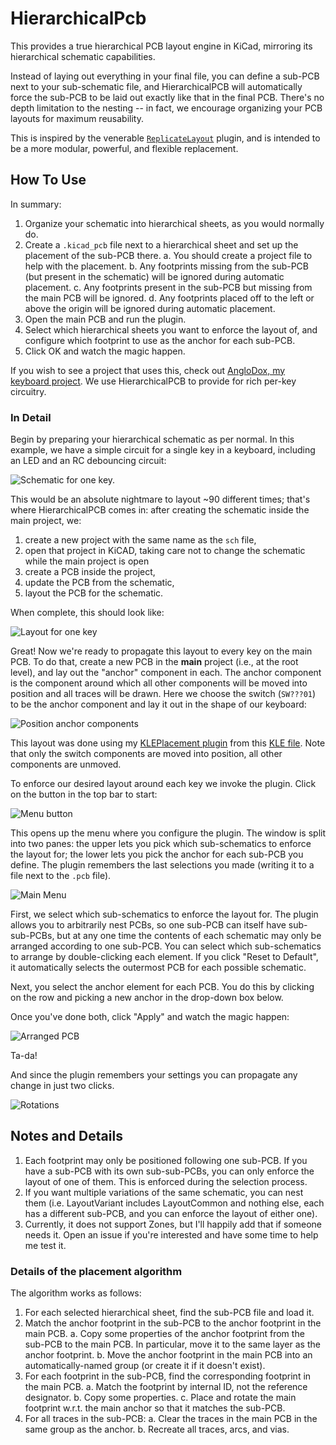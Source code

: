 # HierarchicalPcb

This provides a true hierarchical PCB layout engine in KiCad, mirroring its hierarchical schematic capabilities.

Instead of laying out everything in your final file, you can define a sub-PCB next to your sub-schematic file, and HierarchicalPCB will automatically force the sub-PCB to be laid out exactly like that in the final PCB. There's no depth limitation to the nesting -- in fact, we encourage organizing your PCB layouts for maximum reusability.

This is inspired by the venerable [`ReplicateLayout`](https://github.com/MitjaNemec/ReplicateLayout) plugin, and is intended to be a more modular, powerful, and flexible replacement.

## How To Use

In summary:

1. Organize your schematic into hierarchical sheets, as you would normally do.
2. Create a `.kicad_pcb` file next to a hierarchical sheet and set up the placement of the sub-PCB there.
   a. You should create a project file to help with the placement.
   b. Any footprints missing from the sub-PCB (but present in the schematic) will be ignored during automatic placement.
   c. Any footprints present in the sub-PCB but missing from the main PCB will be ignored.
   d. Any footprints placed off to the left or above the origin will be ignored during automatic placement.
3. Open the main PCB and run the plugin.
4. Select which hierarchical sheets you want to enforce the layout of, and configure which footprint to use as the anchor for each sub-PCB.
5. Click OK and watch the magic happen.

If you wish to see a project that uses this, check out [AngloDox, my keyboard project](https://github.com/gauravmm/AngloDox/). We use HierarchicalPCB to provide for rich per-key circuitry.

### In Detail

Begin by preparing your hierarchical schematic as per normal. In this example, we have a simple circuit for a single key in a keyboard, including an LED and an RC debouncing circuit:

![Schematic for one key.](images/14_subsch.png)

This would be an absolute nightmare to layout ~90 different times; that's where HierarchicalPCB comes in: after creating the schematic inside the main project, we:

1. create a new project with the same name as the `sch` file,
2. open that project in KiCAD, taking care not to change the schematic while the main project is open
3. create a PCB inside the project,
4. update the PCB from the schematic,
5. layout the PCB for the schematic.

When complete, this should look like:

![Layout for one key](images/14_subpcb.png)

Great! Now we're ready to propagate this layout to every key on the main PCB. To do that, create a new PCB in the **main** project (i.e., at the root level), and lay out the "anchor" component in each. The anchor component is the component around which all other components will be moved into position and all traces will be drawn. Here we choose the switch (`SW???01`) to be the anchor component and lay it out in the shape of our keyboard:

![Position anchor components](images/03_kle_placement.png)

This layout was done using my [KLEPlacement plugin](https://github.com/gauravmm/KLEPlacement) from this [KLE file](https://github.com/gauravmm/AngloDox/blob/master/keyboard-layout-left.json). Note that only the switch components are moved into position, all other components are unmoved.

To enforce our desired layout around each key we invoke the plugin. Click on the button in the top bar to start:

![Menu button](images/06_menubutton.png)

This opens up the menu where you configure the plugin. The window is split into two panes: the upper lets you pick which sub-schematics to enforce the layout for; the lower lets you pick the anchor for each sub-PCB you define. The plugin remembers the last selections you made (writing it to a file next to the `.pcb` file).

![Main Menu](images/12_menu.png)

First, we select which sub-schematics to enforce the layout for. The plugin allows you to arbitrarily nest PCBs, so one sub-PCB can itself have sub-sub-PCBs, but at any one time the contents of each schematic may only be arranged according to one sub-PCB. You can select which sub-schematics to arrange by double-clicking each element. If you click "Reset to Default", it automatically selects the outermost PCB for each possible schematic.

Next, you select the anchor element for each PCB. You do this by clicking on the row and picking a new anchor in the drop-down box below.

Once you've done both, click "Apply" and watch the magic happen:

![Arranged PCB](images/05_hierarchical_pcb.png)

Ta-da!

And since the plugin remembers your settings you can propagate any change in just two clicks.

![Rotations](images/11_even_with_rotations.png)

## Notes and Details

1. Each footprint may only be positioned following one sub-PCB. If you have a sub-PCB with its own sub-sub-PCBs, you can only enforce the layout of one of them. This is enforced during the  selection process.
2. If you want multiple variations of the same schematic, you can nest them (i.e. LayoutVariant includes LayoutCommon and nothing else, each has a different sub-PCB, and you can enforce the layout of either one).
3. Currently, it does not support Zones, but I'll happily add that if someone needs it. Open an issue if you're interested and have some time to help me test it.

### Details of the placement algorithm

The algorithm works as follows:

1. For each selected hierarchical sheet, find the sub-PCB file and load it.
2. Match the anchor footprint in the sub-PCB to the anchor footprint in the main PCB.
   a. Copy some properties of the anchor footprint from the sub-PCB to the main PCB. In particular, move it to the same layer as the anchor footprint.
   b. Move the anchor footprint in the main PCB into an automatically-named group (or create it if it doesn't exist).
3. For each footprint in the sub-PCB, find the corresponding footprint in the main PCB.
   a. Match the footprint by internal ID, not the reference designator.
   b. Copy some properties.
   c. Place and rotate the main footprint w.r.t. the main anchor so that it matches the sub-PCB.
4. For all traces in the sub-PCB:
   a. Clear the traces in the main PCB in the same group as the anchor.
   b. Recreate all traces, arcs, and vias.
